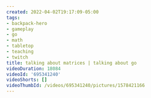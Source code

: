 ```yaml
---
created: 2022-04-02T19:17:09-05:00
tags:
- backpack-hero
- gameplay
- go
- math
- tabletop
- teaching
- twitch
title: talking about matrices | talking about go
videoDuration: 18084
videoId: '695341240'
videoShorts: []
videoThumbId: /videos/695341240/pictures/1578421166
---
```

